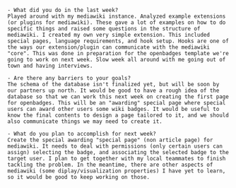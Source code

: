     - What did you do in the last week?
    Played around with my mediawiki instance. Analyzed example extensions (or plugins for mediawiki). These gave a lot of examples on how to do specific things and raised some questions in the structure of mediawiki. I created my own very simple extension. This included special pages, language requirements, and hook setup. Hooks are one of the ways our extension/plugin can communicate with the mediawiki "core". This was done in preparation for the openbadges template we're going to work on next week. Slow week all around with me going out of town and having interviews.
    
    - Are there any barriers to your goals?
    The schema of the database isn't finalized yet, but will be soon by our partners up north. It would be good to have a rough idea of the database so that we can work this next week on creating the first page for openbadges. This will be an "awarding" special page where special users can award other users some wiki badges. It would be useful to know the final contents to design a page tailored to it, and we should also communicate things we may need to create it.
    
    - What do you plan to accomplish for next week?
    Create the special awarding "special page" (non article page) for mediawiki. It needs to deal with permissions (only certain users can assign) selecting the badge, and associating the selected badge to the target user. I plan to get together with my local teammates to finish tackling the problem. In the meantime, there are other aspects of mediawiki (some diplay/visualization properties) I have yet to learn, so it would be good to keep working on those.
